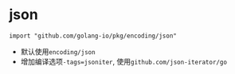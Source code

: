 # json

```(golang)
import "github.com/golang-io/pkg/encoding/json"
```

* 默认使用```encoding/json```
* 增加编译选项```-tags=jsoniter```, 使用```github.com/json-iterator/go```
